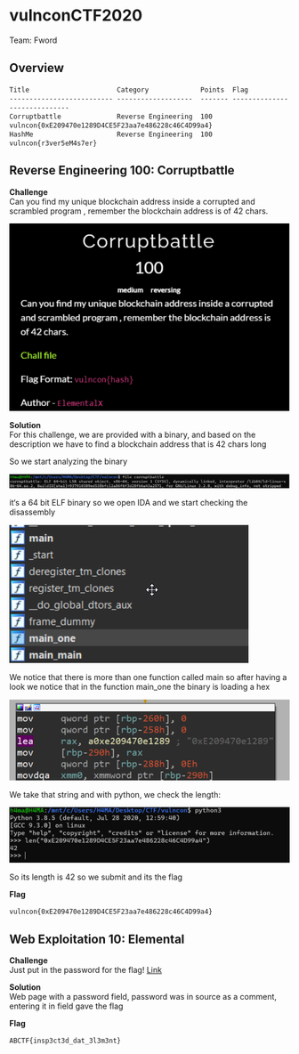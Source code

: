 # vulnconCTF2020
  
Team: Fword

## Overview

```
Title                      Category             Points  Flag
-------------------------- -------------------  ------- -----------------------------
Corruptbattle              Reverse Engineering  100     vulncon{0xE209470e1289D4CE5F23aa7e486228c46C4D99a4}
HashMe                     Reverse Engineering  100     vulncon{r3ver5eM4s7er}
```


## Reverse Engineering 100: Corruptbattle

**Challenge**  
Can you find my unique blockchain address inside a corrupted and scrambled program , remember the blockchain address is of 42 chars.

![alt text](https://github.com/H4MA-A/Writeups/blob/main/vulnconCTF2020/1.png)

**Solution**  
For this challenge, we are provided with a binary, and based on the description we have to find a blockchain address that is 42 chars long

So we start analyzing the binary


![alt text](https://github.com/H4MA-A/Writeups/blob/main/vulnconCTF2020/2.png)

it‘s a 64 bit ELF binary so we open IDA and we start checking the disassembly


![alt text](https://github.com/H4MA-A/Writeups/blob/main/vulnconCTF2020/3.png)

We notice that there is more than one function called main so after having a look we notice that in the function main_one the binary is loading a hex

![alt text](https://github.com/H4MA-A/Writeups/blob/main/vulnconCTF2020/4.png)

We take that string and with python, we check the length:

![alt text](https://github.com/H4MA-A/Writeups/blob/main/vulnconCTF2020/5.png)

So its length is 42 so we submit and its the flag 

**Flag**  
```
vulncon{0xE209470e1289D4CE5F23aa7e486228c46C4D99a4}
```

## Web Exploitation 10: Elemental
**Challenge**  
Just put in the password for the flag! [Link](http://yrmyzscnvh.abctf.xyz/web1/)

**Solution**  
Web page with a password field, password was in source as a comment, entering it in field gave the flag

**Flag**  
```
ABCTF{insp3ct3d_dat_3l3m3nt}
```

